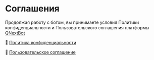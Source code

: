 # Соглашения

Продолжая работу с ботом, вы принимаете условия Политики конфиденциальности и Пользовательского соглашения платформы [QNextBot](https://t.me/qnextbot)

🔸 [ Политика конфиденциальности](https://qnext.app/docs/agreements/privacy) 

🔸 [Пользовательское соглашение](https://qnext.app/docs/agreements/terms)
